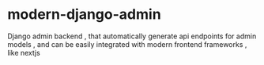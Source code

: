 # modern-django-admin
Django admin backend , that automatically generate api endpoints for admin models , and can be easily integrated with modern frontend frameworks , like nextjs
